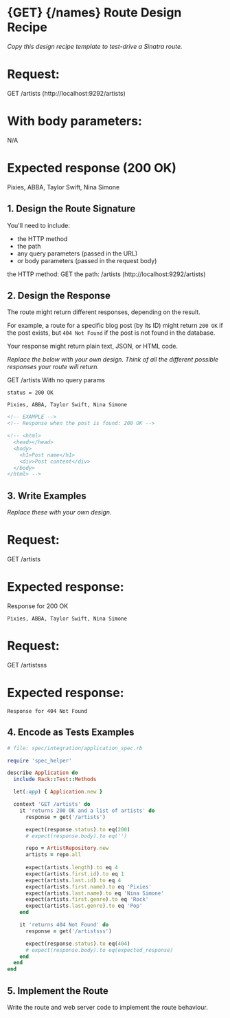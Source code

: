 # {GET} {/names} Route Design Recipe

_Copy this design recipe template to test-drive a Sinatra route._


# Request:
GET /artists (http://localhost:9292/artists)

# With body parameters:
N/A

# Expected response (200 OK)
Pixies, ABBA, Taylor Swift, Nina Simone



## 1. Design the Route Signature

You'll need to include:
  * the HTTP method
  * the path
  * any query parameters (passed in the URL)
  * or body parameters (passed in the request body)

the HTTP method: GET
the path: /artists (http://localhost:9292/artists)





## 2. Design the Response

The route might return different responses, depending on the result.

For example, a route for a specific blog post (by its ID) might return `200 OK` if the post exists, but `404 Not Found` if the post is not found in the database.

Your response might return plain text, JSON, or HTML code. 

_Replace the below with your own design. Think of all the different possible responses your route will return._


GET /artists
With no query params
```
status = 200 OK

Pixies, ABBA, Taylor Swift, Nina Simone
```



```html
<!-- EXAMPLE -->
<!-- Response when the post is found: 200 OK -->

<!-- <html>
  <head></head>
  <body>
    <h1>Post name</h1>
    <div>Post content</div>
  </body>
</html> -->
```




## 3. Write Examples

_Replace these with your own design._


# Request:

GET /artists

# Expected response:

Response for 200 OK
```
Pixies, ABBA, Taylor Swift, Nina Simone
```


# Request:

GET /artistsss

# Expected response:

```
Response for 404 Not Found
```



## 4. Encode as Tests Examples

```ruby
# file: spec/integration/application_spec.rb

require 'spec_helper'

describe Application do
  include Rack::Test::Methods

  let(:app) { Application.new }

  context 'GET /artists' do
    it 'returns 200 OK and a list of artists' do
      response = get('/artists')

      expect(response.status).to eq(200)
      # expect(response.body).to eq('')

      repo = ArtistRepository.new
      artists = repo.all
      
      expect(artists.length).to eq 4
      expect(artists.first.id).to eq 1
      expect(artists.last.id).to eq 4
      expect(artists.first.name).to eq 'Pixies'
      expect(artists.last.name).to eq 'Nina Simone'
      expect(artists.first.genre).to eq 'Rock'
      expect(artists.last.genre).to eq 'Pop'    
    end

    it 'returns 404 Not Found' do
      response = get('/artistsss')

      expect(response.status).to eq(404)
      # expect(response.body).to eq(expected_response)
    end
  end
end
```

## 5. Implement the Route

Write the route and web server code to implement the route behaviour.